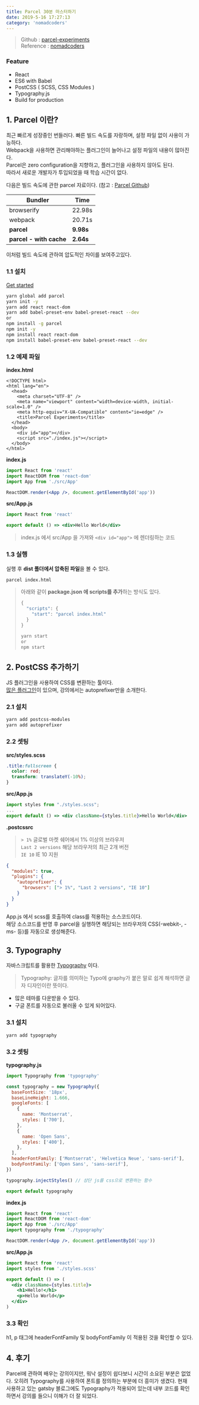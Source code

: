 ```yaml
---
title: Parcel 30분 마스터하기
date: 2019-5-16 17:27:13
category: 'nomadcoders'
---
```


> Github : [parcel-experiments](https://github.com/minhyeong-jang/parcel-experiments)  
> Reference : [nomadcoders](https://academy.nomadcoders.co/p/learn-parcel)

### Feature

- React
- ES6 with Babel
- PostCSS ( SCSS, CSS Modules )
- Typography.js
- Build for production

## 1. Parcel 이란?

최근 빠르게 성장중인 번들러다. 빠른 빌드 속도를 자랑하며, 설정 파일 없이 사용이 가능하다.  
Webpack을 사용하면 관리해야하는 플러그인이 늘어나고 설정 파일의 내용이 많아진다.  
Parcel은 zero configuration을 지향하고, 플러그인을 사용하지 않아도 된다.  
따라서 새로운 개발자가 투입되었을 때 학습 시간이 없다.

다음은 빌드 속도에 관한 parcel 자료이다. (참고 : [Parcel Github](https://github.com/parcel-bundler/parcel#benchmarks))

| Bundler                 | Time      |
| ----------------------- | --------- |
| browserify              | 22.98s    |
| webpack                 | 20.71s    |
| **parcel**              | **9.98s** |
| **parcel - with cache** | **2.64s** |

이처럼 빌드 속도에 관하여 압도적인 차이를 보여주고있다.

### 1.1 설치

[Get started](https://parceljs.org/getting_started.html)

```bash
yarn global add parcel
yarn init -y
yarn add react react-dom
yarn add babel-preset-env babel-preset-react --dev
or
npm install -g parcel
npm init -y
npm install react react-dom
npm install babel-preset-env babel-preset-react --dev
```

### 1.2 예제 파일

**index.html**

```html{10,11}
<!DOCTYPE html>
<html lang="en">
  <head>
    <meta charset="UTF-8" />
    <meta name="viewport" content="width=device-width, initial-scale=1.0" />
    <meta http-equiv="X-UA-Compatible" content="ie=edge" />
    <title>Parcel Experiments</title>
  </head>
  <body>
    <div id="app"></div>
    <script src="./index.js"></script>
  </body>
</html>
```

**index.js**

```jsx
import React from 'react'
import ReactDOM from 'react-dom'
import App from './src/App'

ReactDOM.render(<App />, document.getElementById('app'))
```

**src/App.js**

```jsx
import React from 'react'

export default () => <div>Hello World</div>
```

> index.js 에서 src/App 을 가져와 `<div id="app">` 에 렌더링하는 코드

### 1.3 실행

실행 후 **dist 폴더에서 압축된 파일**을 볼 수 있다.

```bash
parcel index.html
```

> 아래와 같이 **package.json 에 scripts를 추가**하는 방식도 있다.
>
> ```js
> {
>   "scripts": {
>     "start": "parcel index.html"
>   }
> }
> ```
>
> ```bash
> yarn start
> or
> npm start
> ```

## 2. PostCSS 추가하기

JS 플러그인을 사용하여 CSS를 변환하는 툴이다.  
[많은 플러그인](https://github.com/postcss/postcss/blob/master/docs/plugins.md)이 있으며, 강의에서는 autoprefixer만을 소개한다.

### 2.1 설치

```bash
yarn add postcss-modules
yarn add autoprefixer
```

### 2.2 셋팅

**src/styles.scss**

```css
.title:fullscreen {
  color: red;
  transform: translateY(-10%);
}
```

**src/App.js**

```jsx
import styles from "./styles.scss";
...
export default () => <div className={styles.title}>Hello World</div>
```

**.postcssrc**

> `> 1%` 글로벌 마켓 쉐어에서 1% 이상의 브라우저  
> `Last 2 versions` 해당 브라우저의 최근 2개 버전  
> `IE 10` IE 10 지원

```json
{
  "modules": true,
  "plugins": {
    "autoprefixer": {
      "browsers": ["> 1%", "Last 2 versions", "IE 10"]
    }
  }
}
```

App.js 에서 scss를 호출하여 class를 적용하는 소스코드이다.  
해당 소스코드를 반영 후 parcel을 실행하면 해당되는 브라우저의 CSS(-webkit-, -ms- 등)를 자동으로 생성해준다.

## 3. Typography

자바스크립트를 활용한 [Typography](https://kyleamathews.github.io/typography.js/) 이다.

> Typography: 글자를 의미하는 Typo에 graphy가 붙은 말로 쉽게 해석하면 글자 디자인이란 뜻이다.

- 많은 테마를 다운받을 수 있다.
- 구글 폰트를 자동으로 불러올 수 있게 되어있다.

### 3.1 설치

```bash
yarn add typography
```

### 3.2 셋팅

**typography.js**

```js
import Typography from 'typography'

const typography = new Typography({
  baseFontSize: '18px',
  baseLineHeight: 1.666,
  googleFonts: [
    {
      name: 'Montserrat',
      styles: ['700'],
    },
    {
      name: 'Open Sans',
      styles: ['400'],
    },
  ],
  headerFontFamily: ['Montserrat', 'Helvetica Neue', 'sans-serif'],
  bodyFontFamily: ['Open Sans', 'sans-serif'],
})

typography.injectStyles() // 상단 js를 css으로 변환하는 함수

export default typography
```

**index.js**

```jsx
import React from 'react'
import ReactDOM from 'react-dom'
import App from './src/App'
import typography from './typography'

ReactDOM.render(<App />, document.getElementById('app'))
```

**src/App.js**

```jsx
import React from 'react'
import styles from './styles.scss'

export default () => (
  <div className={styles.title}>
    <h1>Hello!</h1>
    <p>Hello World</p>
  </div>
)
```

### 3.3 확인

h1, p 태그에 headerFontFamily 및 bodyFontFamily 이 적용된 것을 확인할 수 있다.

## 4. 후기

Parcel에 관하여 배우는 강의이지만, 워낙 설정이 쉽다보니 시간이 소요된 부분은 없었다.
오히려 Typography를 사용하여 폰트를 정의하는 부분에 더 흥미가 생겼다.
현재 사용하고 있는 gatsby 블로그에도 Typography가 적용되어 있는데 내부 코드를 확인하면서 강의를 들으니 이해가 더 잘 되었다.
